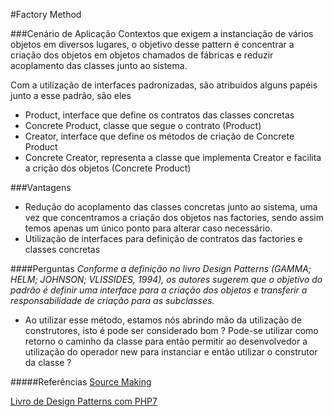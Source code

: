 #Factory Method

###Cenário de Aplicação
Contextos que exigem a instanciação de vários objetos em diversos lugares, o objetivo desse pattern é concentrar a criação dos objetos em objetos chamados de fábricas e reduzir acoplamento das classes junto ao sistema.

Com a utilização de interfaces padronizadas, são atribuidos alguns papéis junto a esse padrão, são eles

- Product, interface que define os contratos das classes concretas
- Concrete Product, classe que segue o contrato (Product)
- Creator, interface que define os métodos de criação de Concrete Product
- Concrete Creator, representa a classe que implementa Creator e facilita a crição dos objetos (Concrete Product)

###Vantagens
- Redução do acoplamento das classes concretas junto ao sistema, uma vez que concentramos a criação dos objetos nas factories, sendo assim temos apenas um único ponto para alterar caso necessário.
- Utilização de interfaces para definição de contratos das factories e classes concretas


####Perguntas
*Conforme a definição no livro Design Patterns (GAMMA; HELM; JOHNSON; VLISSIDES, 1994), os autores sugerem que o objetivo do padrão é definir uma interface para a criação dos objetos e transferir a responsabilidade de criação para as subclasses.*
- Ao utilizar esse método, estamos nós abrindo mão da utilização de construtores, isto é pode ser considerado bom ? Pode-se utilizar como retorno o caminho da classe para então permitir ao desenvolvedor a utilização do operador new para instanciar e então utilizar o construtor da classe ?

#####Referências 
[Source Making](https://sourcemaking.com/design_patterns/factory_method)

[Livro de Design Patterns com PHP7](https://www.casadocodigo.com.br/products/livro-design-paterns-php)